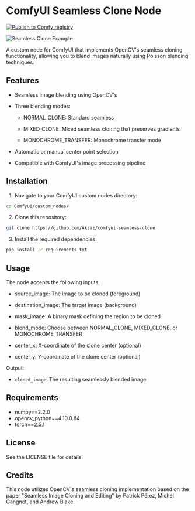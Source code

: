 # ComfyUI Seamless Clone Node

[![Publish to Comfy registry](https://github.com/Aksaz/comfyui-seamless-clone/actions/workflows/publish_action.yml/badge.svg)](https://github.com/Aksaz/comfyui-seamless-clone/actions/workflows/publish_action.yml)

![Seamless Clone Example](https://amroamroamro.github.io/mexopencv/opencv/cloning_demo_01.png)

A custom node for ComfyUI that implements OpenCV's seamless cloning functionality, allowing you to blend images naturally using Poisson blending techniques.

## Features

-   Seamless image blending using OpenCV's

-   Three blending modes:

    -   NORMAL_CLONE: Standard seamless

    -   MIXED_CLONE: Mixed seamless cloning that preserves gradients

    -   MONOCHROME_TRANSFER: Monochrome transfer mode

-   Automatic or manual center point selection
-   Compatible with ComfyUI's image processing pipeline

## Installation

1. Navigate to your ComfyUI custom nodes directory:

```sh
cd ComfyUI/custom_nodes/
```

2. Clone this repository:

```sh
git clone https://github.com/Aksaz/comfyui-seamless-clone
```

3. Install the required dependencies:

```sh
pip install -r requirements.txt
```

## Usage

The node accepts the following inputs:

-   source_image: The image to be cloned (foreground)
-   destination_image: The target image (background)
-   mask_image: A binary mask defining the region to be cloned
-   blend_mode: Choose between NORMAL_CLONE, MIXED_CLONE, or MONOCHROME_TRANSFER

-   center_x: X-coordinate of the clone center (optional)
-   center_y: Y-coordinate of the clone center (optional)

Output:

-   `cloned_image`: The resulting seamlessly blended image

## Requirements

-   numpy==2.2.0
-   opencv_python==4.10.0.84
-   torch==2.5.1

## License

See the LICENSE file for details.

## Credits

This node utilizes OpenCV's seamless cloning implementation based on the paper "Seamless Image Cloning and Editing" by Patrick Pérez, Michel Gangnet, and Andrew Blake.
